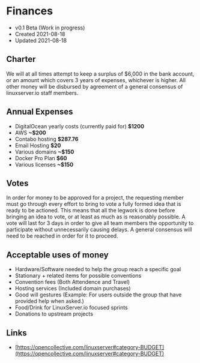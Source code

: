 # Finances

* v0.1 Beta (Work in progress)
* Created 2021-08-18
* Updated 2021-08-18

## Charter

We will at all times attempt to keep a surplus of $6,000 in the bank account, or an amount which covers 3 years of expenses, whichever is higher. All other money will be disbursed by agreement of a general consensus of linuxserver.io staff members.

## Annual Expenses

* DigitalOcean yearly costs (currently paid for) **$1200**
* AWS **~$200**
* Contabo hosting **$287.76**
* Email Hosting **$20**
* Various domains **~$150**
* Docker Pro Plan **$60**
* Various licenses **~$150**

## Votes

In order for money to be approved for a project, the requesting member must go through every effort to bring to vote a fully formed idea that is ready to be actioned. This means that all the legwork is done before bringing an idea to vote, or at least as much as is reasonably possible. A vote will last for 3 days in order to give all team members the opportunity to participate without unnecessarily causing delays. A general consensus will need to be reached in order for it to proceed.

## Acceptable uses of money

* Hardware/Software needed to help the group reach a specific goal
* Stationary + related items for possible conventions
* Convention fees (Both Attendence and Travel)
* Hosting services (Included domain purchases)
* Good will gestures (Example: For users outside the group that have provided help when asked.)
* Food/Drink for LinuxServer.io focused sprints
* Donations to upstream projects

## Links

* [https://opencollective.com/linuxserver#category-BUDGET](https://opencollective.com/linuxserver#category-BUDGET)
